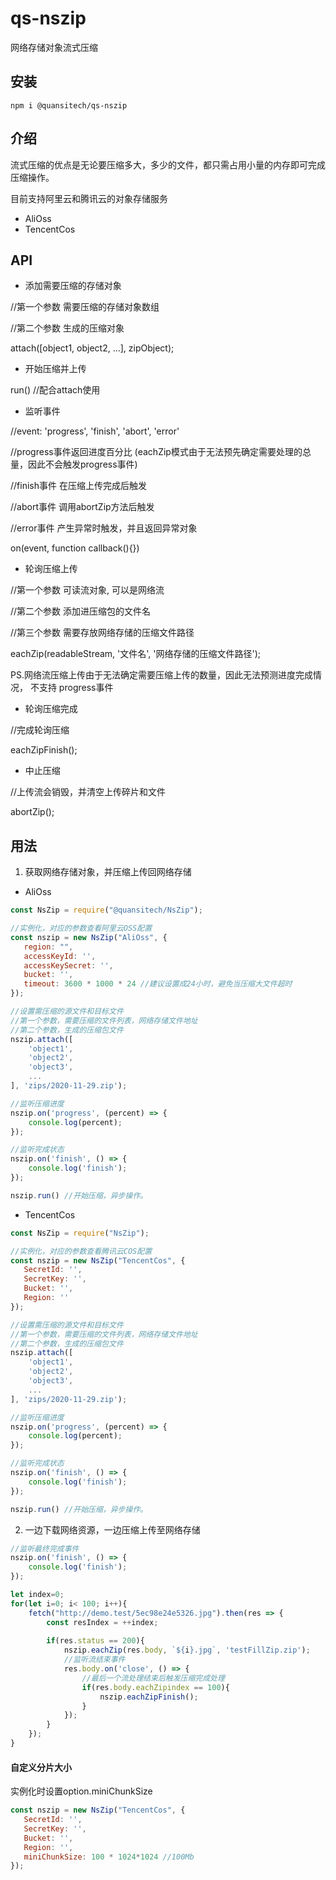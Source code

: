 # qs-nszip
网络存储对象流式压缩

## 安装
```node
npm i @quansitech/qs-nszip
```

## 介绍
流式压缩的优点是无论要压缩多大，多少的文件，都只需占用小量的内存即可完成压缩操作。

目前支持阿里云和腾讯云的对象存储服务
+ AliOss
+ TencentCos

## API
+ 添加需要压缩的存储对象

//第一个参数 需要压缩的存储对象数组

//第二个参数 生成的压缩对象

attach([object1, object2, ...], zipObject);


+ 开始压缩并上传

run() //配合attach使用

+ 监听事件

//event: 'progress', 'finish', 'abort', 'error'

//progress事件返回进度百分比 (eachZip模式由于无法预先确定需要处理的总量，因此不会触发progress事件)

//finish事件 在压缩上传完成后触发

//abort事件 调用abortZip方法后触发

//error事件 产生异常时触发，并且返回异常对象

on(event, function callback(){})

+ 轮询压缩上传

//第一个参数 可读流对象, 可以是网络流

//第二个参数 添加进压缩包的文件名

//第三个参数 需要存放网络存储的压缩文件路径

eachZip(readableStream, '文件名', '网络存储的压缩文件路径');

 PS.网络流压缩上传由于无法确定需要压缩上传的数量，因此无法预测进度完成情况， 不支持 progress事件

+ 轮询压缩完成

//完成轮询压缩

eachZipFinish();

+ 中止压缩

//上传流会销毁，并清空上传碎片和文件

abortZip();


## 用法

1. 获取网络存储对象，并压缩上传回网络存储
+ AliOss
```javascript
const NsZip = require("@quansitech/NsZip");

//实例化，对应的参数查看阿里云OSS配置
const nszip = new NsZip("AliOss", {
   region: "",
   accessKeyId: '',
   accessKeySecret: '',
   bucket: '',
   timeout: 3600 * 1000 * 24 //建议设置成24小时，避免当压缩大文件超时
});

//设置需压缩的源文件和目标文件
//第一个参数，需要压缩的文件列表，网络存储文件地址
//第二个参数，生成的压缩包文件
nszip.attach([
    'object1',
    'object2',
    'object3',
    ...
], 'zips/2020-11-29.zip');

//监听压缩进度
nszip.on('progress', (percent) => {
    console.log(percent);
});

//监听完成状态
nszip.on('finish', () => {
    console.log('finish');
});

nszip.run() //开始压缩，异步操作。
```

+ TencentCos
```javascript
const NsZip = require("NsZip");

//实例化，对应的参数查看腾讯云COS配置
const nszip = new NsZip("TencentCos", {
   SecretId: '',
   SecretKey: '',
   Bucket: '',
   Region: ''
});

//设置需压缩的源文件和目标文件
//第一个参数，需要压缩的文件列表，网络存储文件地址
//第二个参数，生成的压缩包文件
nszip.attach([
    'object1',
    'object2',
    'object3',
    ...
], 'zips/2020-11-29.zip');

//监听压缩进度
nszip.on('progress', (percent) => {
    console.log(percent);
});

//监听完成状态
nszip.on('finish', () => {
    console.log('finish');
});

nszip.run() //开始压缩，异步操作。
```

2. 一边下载网络资源，一边压缩上传至网络存储
```javascript
//监听最终完成事件
nszip.on('finish', () => {
    console.log('finish');
});

let index=0;
for(let i=0; i< 100; i++){
    fetch("http://demo.test/5ec98e24e5326.jpg").then(res => {
        const resIndex = ++index;
        
        if(res.status == 200){
            nszip.eachZip(res.body, `${i}.jpg`, 'testFillZip.zip');
            //监听流结束事件
            res.body.on('close', () => {
                //最后一个流处理结束后触发压缩完成处理
                if(res.body.eachZipindex == 100){
                    nszip.eachZipFinish();
                }
            });
        }
    });
}
```


#### 自定义分片大小

实例化时设置option.miniChunkSize

```javascript
const nszip = new NsZip("TencentCos", {
   SecretId: '',
   SecretKey: '',
   Bucket: '',
   Region: '',
   miniChunkSize: 100 * 1024*1024 //100Mb
});
```